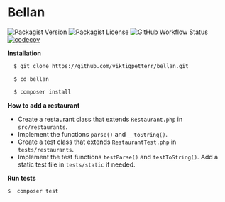 # Bellan

![Packagist Version](https://img.shields.io/packagist/v/viktigpetterr/lunchtime)
![Packagist License](https://img.shields.io/packagist/l/viktigpetterr/lunchtime)
![GitHub Workflow Status](https://img.shields.io/github/workflow/status/viktigpetterr/lunchtime/PHP%20Composer)
[![codecov](https://codecov.io/gh/viktigpetterr/bellan/branch/main/graph/badge.svg?token=DPW9GSYHUK)](https://codecov.io/gh/viktigpetterr/bellan)

**Installation**
```sh
  $ git clone https://github.com/viktigpetterr/bellan.git
```
```sh
  $ cd bellan
```
```sh
  $ composer install
  ```
**How to add a restaurant**
 - Create a restaurant class that extends `Restaurant.php` in `src/restaurants`.
 - Implement the functions `parse()` and `__toString()`.
 - Create a test class that extends `RestaurantTest.php` in `tests/restaurants`.
 - Implement the test functions `testParse()` and `testToString()`. Add a static test file in `tests/static` if needed.

**Run tests**
```sh
$  composer test
```
